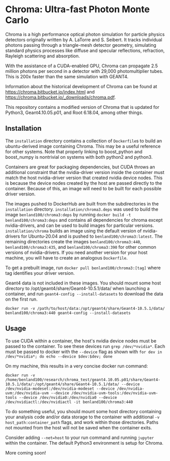 # Chroma: Ultra-fast Photon Monte Carlo

Chroma is a high performance optical photon simulation for particle physics detectors originally written by A. LaTorre and S. Seibert. It tracks individual photons passing through a triangle-mesh detector geometry, simulating standard physics processes like diffuse and specular reflections, refraction, Rayleigh scattering and absorption.

With the assistance of a CUDA-enabled GPU, Chroma can propagate 2.5 million photons per second in a detector with 29,000 photomultiplier tubes. This is 200x faster than the same simulation with GEANT4.

Information about the historical development of Chroma can be found at https://chroma.bitbucket.io/index.html and https://chroma.bitbucket.io/_downloads/chroma.pdf.

This repository contains a modified version of Chroma that is updated for Python3, Geant4.10.05.p01, and Root 6.18.04, among other things.

## Installation

The `installation` directory contains a collection of `Dockerfile`s to build an ubuntu-derived image containing Chroma. This may be a useful reference for other systems. Note that properly linking to boost_python and boost_numpy is nontrivial on systems with both python2 and python3.

Containers are great for packaging dependencies, but CUDA throws an additional constraint that the nvidia-driver version inside the container must match the host nvidia-driver version that created nvidia device nodes. This is because the device nodes created by the host are passed directly to the container. Because of this, an image will need to be built for each possible driver version. 

The images pushed to DockerHub are built from the subdirectories in the `installation` directory. `installation/chroma3.deps` was used to build the image `benland100/chroma3:deps` by running `docker build -t benland100/chroma3:deps` and contains all dependencies for chroma except nvidia-drivers, and can be used to build images for particular versions. `installation/chroma` builds an image using the default version of nvidia-drivers for Ubuntu-20.04 and is pushed to `benland100/chroma3:latest`. The remaining directories create the images `benland100/chroma3:440`, `benland100/chroma3:435`, and `benland100/chroma3:390` for other common versions of nvidia-drivers. If you need another version for your host machine, you will have to create an analogous `Dockerfile`. 

To get a prebuilt image, run `docker pull benland100/chroma3:[tag]` where tag identifies your driver version. 

Geant4 data is not included in these images. You should mount some host directory to /opt/geant4/share/Geant4-10.5.1/data/ when launching a container, and run `geant4-config --install-datasets` to download the data on the first run. 

`docker run -v /path/to/host/data:/opt/geant4/share/Geant4-10.5.1/data/ benland100/chroma3:440 geant4-config --install-datasets`

## Usage

To use CUDA within a container, the host's nvidia device nodes must be passed to the container. To see these devices run `grep /dev/*nvidia*`. Each must be passed to docker with the `--device` flag as shown with `for dev in /dev/*nvidia*; do echo --device $dev:$dev; done`

On my machine, this results in a very concise docker run command:

`docker run -v /home/benland100/research/chroma_test/geant4.10.05.p01/share/Geant4-10.5.1/data/:/opt/geant4/share/Geant4-10.5.1/data/ --device /dev/nvidia-modeset:/dev/nvidia-modeset --device /dev/nvidia-uvm:/dev/nvidia-uvm --device /dev/nvidia-uvm-tools:/dev/nvidia-uvm-tools --device /dev/nvidia0:/dev/nvidia0 --device /dev/nvidiactl:/dev/nvidiactl -it benland100/chroma3:440`

To do something useful, you should mount some host directory containing your analysis code and/or data storage to the container with additional `-v host_path:container_path` flags, and work within those directories. Paths not mounted from the host will not be saved when the container exits.

Consider adding `--net=host` to your run command and running `jupyter` within the container. The default Python3 environment is setup for Chroma.

More coming soon!
